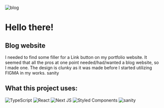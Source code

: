 ![blog](https://github.com/Havir-S/images-in-readme/assets/54580940/49fd2675-6e4c-439f-9ef8-7b715060592c)
# Hello there!

## Blog website

I needed to find some filler for a Link button on my portfolio website. It seemed that all the pros at one point needed/had/wanted a blog website, so I made one. The design is clunky as it was made before I started utilizing FIGMA in my works.
sanity
## What this project uses:

![TypeScript](https://img.shields.io/badge/typescript-%23007ACC.svg?style=for-the-badge&logo=typescript&logoColor=white)
![React](https://img.shields.io/badge/react-%2320232a.svg?style=for-the-badge&logo=react&logoColor=%2361DAFB)
![Next JS](https://img.shields.io/badge/Next-black?style=for-the-badge&logo=next.js&logoColor=white)
![Styled Components](https://img.shields.io/badge/styled--components-DB7093?style=for-the-badge&logo=styled-components&logoColor=white)
![sanity](https://img.shields.io/badge/sanity-%23ffffff.svg?style=for-the-badge&logo=sanity&logoColor=%23F03E2F)
